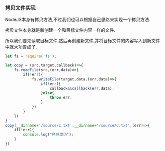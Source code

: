 ### 拷贝文件实现

NodeJS本身有拷贝方法,不过我们也可以根据自己思路来实现一个拷贝方法.

拷贝文件本身就是新创建一个和目标文件内容一样的文件.

所以我们要先读取目标文件,然后再创建新文件,并将目标文件的内容写入到新文件中就大功告成了.

```javascript
let fs = require('fs');

let copy = (src,target,callback)=>{
    fs.readFile(src,(err,data)=>{
        if(!err){
            fs.writeFile(target,data,(err,data)=>{
                if(!err){
                    callback&&callback(err,data);
                }else{
                    throw err;
                }
            })
        }
    })
}
copy(__dirname+'/source/c.txt',__dirname+'/source/d.txt',(err)=>{
    if(!err){
        console.log("拷贝成功");
    }
})

```
